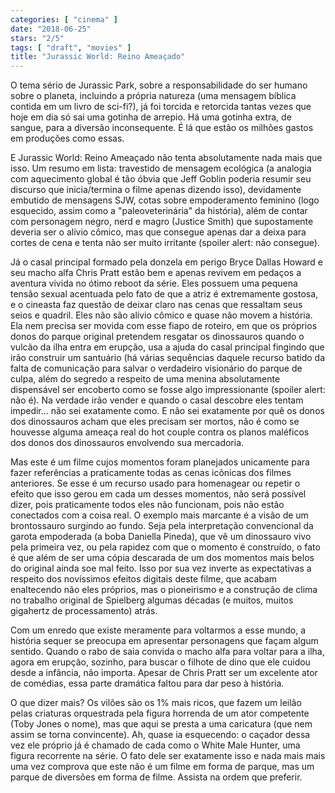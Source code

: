 ```yaml
---
categories: [ "cinema" ]
date: "2018-06-25"
stars: "2/5"
tags: [ "draft", "movies" ]
title: "Jurassic World: Reino Ameaçado"
---
```

O tema sério de Jurassic Park, sobre a responsabilidade do ser humano sobre o planeta, incluindo a própria natureza (uma mensagem bíblica contida em um livro de sci-fi?), já foi torcida e retorcida tantas vezes que hoje em dia só sai uma gotinha de arrepio. Há uma gotinha extra, de sangue, para a diversão inconsequente. É lá que estão os milhões gastos em produções como essas.

E Jurassic World: Reino Ameaçado não tenta absolutamente nada mais que isso. Um resumo em lista: travestido de mensagem ecológica (a analogia com aquecimento global é tão óbvia que Jeff Goblin poderia resumir seu discurso que inicia/termina o filme apenas dizendo isso), devidamente embutido de mensagens SJW, cotas sobre empoderamento feminino (logo esquecido, assim como a "paleoveterinária" da história), além de contar com personagem negro, nerd e magro (Justice Smith) que supostamente deveria ser o alívio cômico, mas que consegue apenas dar a deixa para cortes de cena e tenta não ser muito irritante (spoiler alert: não consegue).

Já o casal principal formado pela donzela em perigo Bryce Dallas Howard e seu macho alfa Chris Pratt estão bem e apenas revivem em pedaços a aventura vivida no ótimo reboot da série. Eles possuem uma pequena tensão sexual acentuada pelo fato de que a atriz é extremamente gostosa, e o cineasta faz questão de deixar claro nas cenas que ressaltam seus seios e quadril. Eles não são alívio cômico e quase não movem a história. Ela nem precisa ser movida com esse fiapo de roteiro, em que os próprios donos do parque original pretendem resgatar os dinossauros quando o vulcão da ilha entra em erupção, usa a ajuda do casal principal fingindo que irão construir um santuário (há várias sequências daquele recurso batido da falta de comunicação para salvar o verdadeiro visionário do parque de culpa, além do segredo a respeito de uma menina absolutamente dispensável ser encoberto como se fosse algo impressionante (spoiler alert: não é). Na verdade irão vender e quando o casal descobre eles tentam impedir... não sei exatamente como. E não sei exatamente por quê os donos dos dinossauros acham que eles precisam ser mortos, não é como se houvesse alguma ameaça real do hot couple contra os planos maléficos dos donos dos dinossauros envolvendo sua mercadoria.

Mas este é um filme cujos momentos foram planejados unicamente para fazer referências a praticamente todas as cenas icônicas dos filmes anteriores. Se esse é um recurso usado para homenagear ou repetir o efeito que isso gerou em cada um desses momentos, não será possível dizer, pois praticamente todos eles não funcionam, pois não estão conectados com a coisa real. O exemplo mais marcante é a visão de um brontossauro surgindo ao fundo. Seja pela interpretação convencional da garota empoderada (a boba Daniella Pineda), que vê um dinossauro vivo pela primeira vez, ou pela rapidez com que o momento é construído, o fato é que além de ser uma cópia descarada de um dos momentos mais belos do original ainda soe mal feito. Isso por sua vez inverte as expectativas a respeito dos novíssimos efeitos digitais deste filme, que acabam enaltecendo não eles próprios, mas o pioneirismo e a construção de clima no trabalho original de Spielberg algumas décadas (e muitos, muitos gigahertz de processamento) atrás.

Com um enredo que existe meramente para voltarmos a esse mundo, a história sequer se preocupa em apresentar personagens que façam algum sentido. Quando o rabo de saia convida o macho alfa para voltar para a ilha, agora em erupção, sozinho, para buscar o filhote de dino que ele cuidou desde a infância, não importa. Apesar de Chris Pratt ser um excelente ator de comédias, essa parte dramática faltou para dar peso à história.

O que dizer mais? Os vilões são os 1% mais ricos, que fazem um leilão pelas criaturas orquestrada pela figura horrenda de um ator competente (Toby Jones o nome), mas que aqui se presta a uma caricatura (que nem assim se torna convincente). Ah, quase ia esquecendo: o caçador dessa vez ele próprio já é chamado de cada como o White Male Hunter, uma figura recorrente na série. O fato dele ser exatamente isso e nada mais mais uma vez comprova que este não é um filme em forma de parque, mas um parque de diversões em forma de filme. Assista na ordem que preferir.
